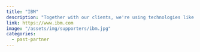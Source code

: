 ```yaml
---
title: "IBM"
description: "Together with our clients, we're using technologies like AI, cloud, blockchain & IoT to transform business, industries and the world. Let’s put smart to work."
link: https://www.ibm.com
image: "/assets/img/supporters/ibm.jpg"
categories:
  - past-partner
---
```

